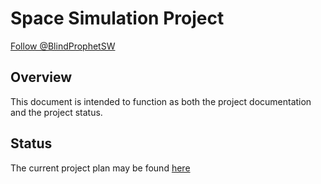 # Space Simulation Project

<a href="https://twitter.com/BlindProphetSW" class="twitter-follow-button" data-show-count="false">Follow @BlindProphetSW</a><script async src="//platform.twitter.com/widgets.js" charset="utf-8"></script>

## Overview

This document is intended to function as both the project 
documentation and the project status.

## Status
The current project plan may be found [here](gantt.pdf)

